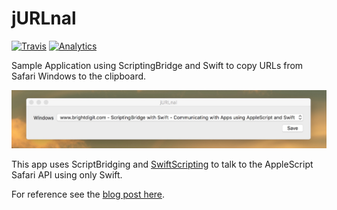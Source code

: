 # jURLnal

[![Travis](https://img.shields.io/travis/brightdigit/jURLnal.svg?style=flat-square)](https://travis-ci.org/brightdigit/jURLnal)
[![Analytics](https://ga-beacon.appspot.com/UA-33667276-5/brightdigit/jURLnal?flat&useReferer)](https://github.com/igrigorik/ga-beacon)

Sample Application using ScriptingBridge and Swift to copy URLs from Safari Windows to the clipboard.

![Screenshot](assets/screen-shot.jpg)

This app uses ScriptBridging and [SwiftScripting](https://github.com/tingraldi/SwiftScripting) to talk to the AppleScript Safari API using only Swift.

For reference see the [blog post here](http://brightdigit.com/blog/17/06/09/scriptingbridge-with-swift-communicating-with-apps-using-applescript-and-swift/).
